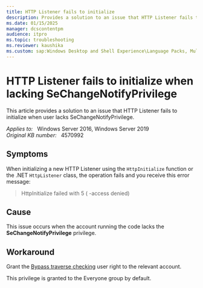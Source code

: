 ```yaml
---
title: HTTP Listener fails to initialize
description: Provides a solution to an issue that HTTP Listener fails to initialize when user lacks SeChangeNotifyPrivilege.
ms.date: 01/15/2025
manager: dcscontentpm
audience: itpro
ms.topic: troubleshooting
ms.reviewer: kaushika
ms.custom: sap:Windows Desktop and Shell Experience\Language Packs, Multilingual User Interface (MUI) and Input (IME), csstroubleshoot
---
```

# HTTP Listener fails to initialize when lacking SeChangeNotifyPrivilege

This article provides a solution to an issue that HTTP Listener fails to initialize when user lacks SeChangeNotifyPrivilege.

_Applies to:_ &nbsp; Windows Server 2016, Windows Server 2019  
_Original KB number:_ &nbsp; 4570992

## Symptoms

When initializing a new HTTP Listener using the `HttpInitialize` function or the .NET `HttpListener` class, the operation fails and you receive this error message:

> HttpInitialize failed with 5 ( -access denied)

## Cause

This issue occurs when the account running the code lacks the **SeChangeNotifyPrivilege** privilege.

## Workaround

Grant the [Bypass traverse checking](/windows/security/threat-protection/security-policy-settings/bypass-traverse-checking) user right to the relevant account.

This privilege is granted to the Everyone group by default.

